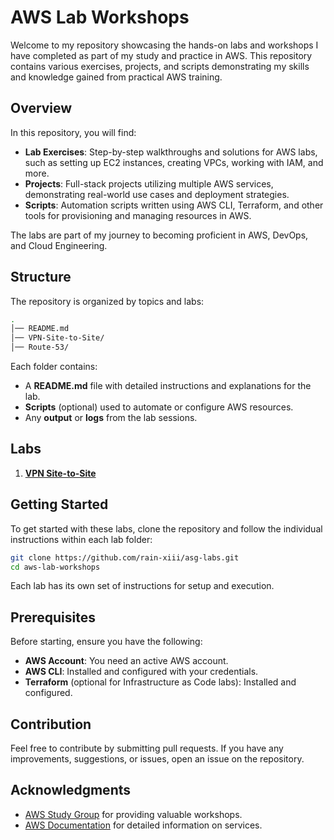 # AWS Lab Workshops

Welcome to my repository showcasing the hands-on labs and workshops I have completed as part of my study and practice in AWS. This repository contains various exercises, projects, and scripts demonstrating my skills and knowledge gained from practical AWS training.

## Overview

In this repository, you will find:

- **Lab Exercises**: Step-by-step walkthroughs and solutions for AWS labs, such as setting up EC2 instances, creating VPCs, working with IAM, and more.
- **Projects**: Full-stack projects utilizing multiple AWS services, demonstrating real-world use cases and deployment strategies.
- **Scripts**: Automation scripts written using AWS CLI, Terraform, and other tools for provisioning and managing resources in AWS.
  
The labs are part of my journey to becoming proficient in AWS, DevOps, and Cloud Engineering.

## Structure

The repository is organized by topics and labs:


```bash
.
│── README.md 
│── VPN-Site-to-Site/
│── Route-53/ 
```

Each folder contains:

- A **README.md** file with detailed instructions and explanations for the lab.
- **Scripts** (optional) used to automate or configure AWS resources.
- Any **output** or **logs** from the lab sessions.

## Labs

1. [**VPN Site-to-Site**](VPN-Site-to-Site/README.md)


## Getting Started

To get started with these labs, clone the repository and follow the individual instructions within each lab folder:

```bash
git clone https://github.com/rain-xiii/asg-labs.git
cd aws-lab-workshops
```

Each lab has its own set of instructions for setup and execution.

## Prerequisites

Before starting, ensure you have the following:

- **AWS Account**: You need an active AWS account.
- **AWS CLI**: Installed and configured with your credentials.
- **Terraform** (optional for Infrastructure as Code labs): Installed and configured.

## Contribution

Feel free to contribute by submitting pull requests. If you have any improvements, suggestions, or issues, open an issue on the repository.

## Acknowledgments

- [AWS Study Group](https://www.awsstudygroup.com/) for providing valuable workshops.
- [AWS Documentation](https://docs.aws.amazon.com/) for detailed information on services.

```
